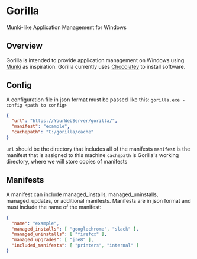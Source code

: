 # Gorilla
Munki-like Application Management for Windows

## Overview
Gorilla is intended to provide application management on Windows using [Munki](https://github.com/airbnb/gosal) as inspiration.
Gorilla currently uses [Chocolatey](https://github.com/chocolatey/choco) to install software.

## Config
A configuration file in json format must be passed like this: `gorilla.exe -config <path to config>`

```json
{
  "url": "https://YourWebServer/gorilla/",
  "manifest": "example",
  "cachepath": "C:/gorilla/cache"
}
```

`url` should be the directory that includes all of the manifests
`manifest` is the manifest that is assigned to this machine
`cachepath` is Gorilla's working directory, where we will store copies of manifests 

## Manifests
A manifest can include managed_installs, managed_uninstalls, managed_updates, or additional manifests. Manifests are in json format and must include the name of the manifest:

```json
{
  "name": "example",
  "managed_installs": [ "googlechrome", "slack" ],
  "managed_uninstalls": [ "firefox" ],
  "managed_upgrades": [ "jre8" ],
  "included_manifests": [ "printers", "internal" ]
}
```
